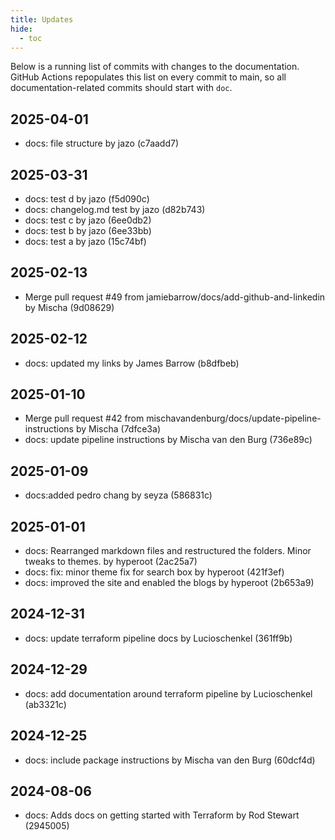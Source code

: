 ```yaml
---
title: Updates
hide:
  - toc
---
```


Below is a running list of commits with changes to the documentation. GitHub Actions repopulates this list on every commit to main, so all documentation-related commits should start with `doc`.
## 2025-04-01
- docs: file structure by jazo (c7aadd7)
## 2025-03-31
- docs: test d by jazo (f5d090c)
- docs: changelog.md test by jazo (d82b743)
- docs: test c by jazo (6ee0db2)
- docs: test b by jazo (6ee33bb)
- docs: test a by jazo (15c74bf)
## 2025-02-13
- Merge pull request #49 from jamiebarrow/docs/add-github-and-linkedin by Mischa (9d08629)
## 2025-02-12
- docs: updated my links by James Barrow (b8dfbeb)
## 2025-01-10
- Merge pull request #42 from mischavandenburg/docs/update-pipeline-instructions by Mischa (7dfce3a)
- docs: update pipeline instructions by Mischa van den Burg (736e89c)
## 2025-01-09
- docs:added pedro chang by seyza (586831c)
## 2025-01-01
- docs: Rearranged markdown files and restructured the folders. Minor tweaks to themes. by hyperoot (2ac25a7)
- docs: fix: minor theme fix for search box by hyperoot (421f3ef)
- docs: improved the site and enabled the blogs by hyperoot (2b653a9)
## 2024-12-31
- docs: update terraform pipeline docs by Lucioschenkel (361ff9b)
## 2024-12-29
- docs: add documentation around terraform pipeline by Lucioschenkel (ab3321c)
## 2024-12-25
- docs: include package instructions by Mischa van den Burg (60dcf4d)
## 2024-08-06
- docs: Adds docs on getting started with Terraform by Rod Stewart (2945005)
